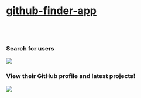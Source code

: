 <h1><a href=https://github-finder-gevorgalaverdyan.vercel.app/> github-finder-app </a></h1>
<br/>
<br/>
<h3> Search for users </h3>
<img src="https://user-images.githubusercontent.com/57418717/198742367-a4aeb40a-2226-49dc-92d2-d6e36c6f27f7.png"/>
<br/>
<h3> View their GitHub profile and latest projects! </h3>
<img src="https://user-images.githubusercontent.com/57418717/198742375-65aaca47-c019-4b0f-b901-5d77a7c404e5.png"/>
